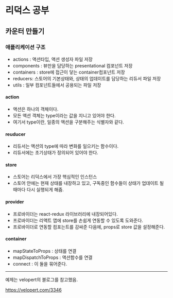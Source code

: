 # 리덕스 공부







## 카운터 만들기



### 애플리케이션 구조

- actions : 액션타입, 액션 생성자 파일 저장
- components : 뷰만을 담당하는 presentational 컴포넌트 저장
- containers : store에 접근이 닿는 container컴포넌트 저장
- reducers: 스토어의 기본상태와, 상태의 업데이트를 담당하는 리듀서 파일 저장
- utils : 일부 컴포넌트들에서 공용되는 파일 저장



#### action

- 액션은 하나의 객체이다. 
- 모든 액션 객체는 type이라는 값을 지니고 있어야 한다. 
- 여기서 type이란, 일종의 액션을 구분해주는 식별자와 같다.



#### reuducer

- 리듀서는 액션의 type에 따라 변화를 일으키는 함수이다. 
- 리듀서에는 초기상태가 정의되어 있어야 한다. 



#### store

- 스토어는 리덕스에서 가장 핵심적인 인스턴스
- 스토어 안에는 현재 상태를 내장하고 있고, 구독중인 함수들이 상태가 업데이트 될 때마다 다시 실행되게 해줌.



#### provider

- 프로바이더는 react-redux 라이브러리에 내장되어있다.
- 프로바이더는 리액트 앱에 store를 손쉽게 연동할 수 있도록 도와준다. 
- 프로바이더로 연동할 컴포는트를 감싸준 다음에, props로 store 값을 설정해준다. 



#### container

- mapStateToProps : 상태를 연결
- mapDispatchToProps : 액션함수를 연결
- connect : 이 둘을 묶어준다. 

---

예제는 velopert의 블로그를 참고했음.

https://velopert.com/3346